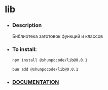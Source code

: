 # lib

- ### Description
  Библиотека заготовок функций и классов
- ### To install:

  ```bash
  npm install @shunpocode/lib@0.0.1

  bun add @shunpocode/lib@0.0.1
  ```

- ### [DOCUMENTATION](https://github.com/shunpocode/lib/tree/doc?tab=readme-ov-file)
